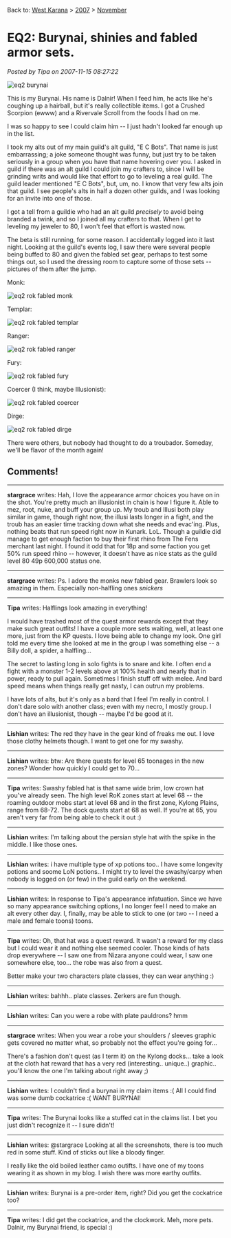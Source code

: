 Back to: [West Karana](/posts/westkarana.md) > [2007](/posts/2007/westkarana.md) > [November](./westkarana.md)
# EQ2: Burynai, shinies and fabled armor sets.

*Posted by Tipa on 2007-11-15 08:27:22*

![eq2 burynai](../../../uploads/2007/11/everquest2-2007-11-14-21-42-01-09.jpg)

This is my Burynai. His name is Dalnir! When I feed him, he acts like he's coughing up a hairball, but it's really collectible items. I got a Crushed Scorpion (ewww) and a Rivervale Scroll from the foods I had on me.

I was so happy to see I could claim him -- I just hadn't looked far enough up in the list.

I took my alts out of my main guild's alt guild, "E C Bots". That name is just embarrassing; a joke someone thought was funny, but just try to be taken seriously in a group when you have that name hovering over you. I asked in guild if there was an alt guild I could join my crafters to, since I will be grinding writs and would like that effort to go to leveling a real guild. The guild leader mentioned "E C Bots", but, um, no. I know that very few alts join that guild. I see people's alts in half a dozen other guilds, and I was looking for an invite into one of those.

I got a tell from a guildie who had an alt guild *precisely* to avoid being branded a twink, and so I joined all my crafters to that. When I get to leveling my jeweler to 80, I won't feel that effort is wasted now.

The beta is still running, for some reason. I accidentally logged into it last night. Looking at the guild's events log, I saw there were several people being buffed to 80 and given the fabled set gear, perhaps to test some things out, so I used the dressing room to capture some of those sets -- pictures of them after the jump.

Monk:

![eq2 rok fabled monk](../../../uploads/2007/11/everquest2-2007-11-14-18-44-04-60.jpg)

Templar:

![eq2 rok fabled templar](../../../uploads/2007/11/everquest2-2007-11-14-18-44-40-41.jpg)

Ranger:

![eq2 rok fabled ranger](../../../uploads/2007/11/everquest2-2007-11-14-18-45-55-12.jpg)

Fury:

![eq2 rok fabled fury](../../../uploads/2007/11/everquest2-2007-11-14-18-46-33-73.jpg)

Coercer (I think, maybe Illusionist):

![eq2 rok fabled coercer](../../../uploads/2007/11/everquest2-2007-11-14-18-46-59-77.jpg)

Dirge:

![eq2 rok fabled dirge](../../../uploads/2007/11/everquest2-2007-11-14-18-50-41-61.jpg)

There were others, but nobody had thought to do a troubador. Someday, we'll be flavor of the month again!

## Comments!

---

**stargrace** writes: Hah, I love the appearance armor choices you have on in the shot. You're pretty much an illusionist in chain is how I figure it. Able to mez, root, nuke, and buff your group up. My troub and Illusi both play similar in game, though right now, the illusi lasts longer in a fight, and the troub has an easier time tracking down what she needs and evac'ing. Plus, nothing beats that run speed right now in Kunark. LoL. Though a guildie did manage to get enough faction to buy their first rhino from The Fens merchant last night. I found it odd that for 18p and some faction you get 50% run speed rhino -- however, it doesn't have as nice stats as the guild level 80 49p 600,000 status one.

---

**stargrace** writes: Ps. I adore the monks new fabled gear. Brawlers look so amazing in them. Especially non-halfling ones *snickers*

---

**Tipa** writes: Halflings look amazing in everything!

I would have trashed most of the quest armor rewards except that they make such great outfits! I have a couple more sets waiting, well, at least one more, just from the KP quests. I love being able to change my look. One girl told me every time she looked at me in the group I was something else -- a Billy doll, a spider, a halfling...

The secret to lasting long in solo fights is to snare and kite. I often end a fight with a monster 1-2 levels above at 100% health and nearly that in power, ready to pull again. Sometimes I finish stuff off with melee. And bard speed means when things really get nasty, I can outrun my problems.

I have lots of alts, but it's only as a bard that I feel I'm really in control. I don't dare solo with another class; even with my necro, I mostly group. I don't have an illusionist, though -- maybe I'd be good at it.


---

**Lishian** writes: The red they have in the gear kind of freaks me out. I love those clothy helmets though. I want to get one for my swashy.

---

**Lishian** writes: btw: Are there quests for level 65 toonages in the new zones? Wonder how quickly I could get to 70...

---

**Tipa** writes: Swashy fabled hat is that same wide brim, low crown hat you've already seen. The high level RoK zones start at level 68 -- the roaming outdoor mobs start at level 68 and in the first zone, Kylong Plains, range from 68-72. The dock quests start at 68 as well. If you're at 65, you aren't very far from being able to check it out :)

---

**Lishian** writes: I'm talking about the persian style hat with the spike in the middle. I like those ones.

---

**Lishian** writes: i have multiple type of xp potions too.. I have some longevity potions and soome LoN potions.. I might try to level the swashy/carpy when nobody is logged on (or few) in the guild early on the weekend.

---

**Lishian** writes: In response to Tipa's appearance infatuation. Since we have so many appearance switching options, I no longer feel I need to make an alt every other day. I, finally, may be able to stick to one (or two -- I need a male and female toons) toons.

---

**Tipa** writes: Oh, that hat was a quest reward. It wasn't a reward for my class but I could wear it and nothing else seemed cooler. Those kinds of hats drop everywhere -- I saw one from Nizara anyone could wear, I saw one somewhere else, too... the robe was also from a quest.

Better make your two characters plate classes, they can wear anything :)

---

**Lishian** writes: bahhh.. plate classes. Zerkers are fun though.

---

**Lishian** writes: Can you were a robe with plate pauldrons? hmm

---

**stargrace** writes: When you wear a robe your shoulders / sleeves graphic gets covered no matter what, so probably not the effect you're going for...

There's a fashion don't quest (as I term it) on the Kylong docks... take a look at the cloth hat reward that has a very red (interesting.. unique..) graphic.. you'll know the one I'm talking about right away ;)

---

**Lishian** writes: I couldn't find a burynai in my claim items :( All I could find was some dumb cockatrice :( WANT BURYNAI!

---

**Tipa** writes: The Burynai looks like a stuffed cat in the claims list. I bet you just didn't recognize it -- I sure didn't!

---

**Lishian** writes: @stargrace Looking at all the screenshots, there is too much red in some stuff. Kind of sticks out like a bloody finger.

I really like the old boiled leather camo outifts. I have one of my toons wearing it as shown in my blog. I wish there was more earthy outfits.

---

**Lishian** writes: Burynai is a pre-order item, right? Did you get the cockatrice too?

---

**Tipa** writes: I did get the cockatrice, and the clockwork. Meh, more pets. Dalnir, my Burynai friend, is special :)

